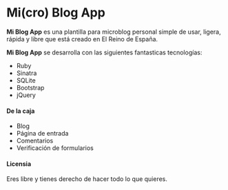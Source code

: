 # Mi(cro) Blog App

**Mi Blog App** es una plantilla para microblog personal simple de usar, ligera, rápida y libre que está creado en El Reino de España.

**Mi Blog App** se desarrolla con las siguientes fantasticas tecnologías:

* Ruby
* Sinatra
* SQLite
* Bootstrap
* jQuery

#### De la caja

* Blog
* Página de entrada
* Comentarios
* Verificación de formularios

#### Licensia

Eres libre y tienes derecho de hacer todo lo que quieres.
